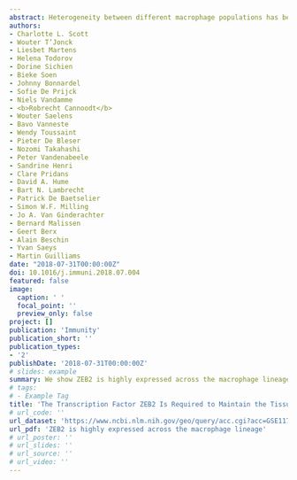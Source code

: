 ```yaml
---
abstract: Heterogeneity between different macrophage populations has become a defining feature of this lineage. However, the conserved factors defining macrophages remain largely unknown. The transcription factor ZEB2 is best described for its role in epithelial to mesenchymal transition; however, its role within the immune system is only now being elucidated. We show here that Zeb2 expression is a conserved feature of macrophages. Using Clec4f-cre, Itgax-cre, and Fcgr1-cre mice to target five different macrophage populations, we found that loss of ZEB2 resulted in macrophage disappearance from the tissues, coupled with their subsequent replenishment from bone-marrow precursors in open niches. Mechanistically, we found that ZEB2 functioned to maintain the tissue-specific identities of macrophages. In Kupffer cells, ZEB2 achieved this by regulating expression of the transcription factor LXRα, removal of which recapitulated the loss of Kupffer cell identity and disappearance. Thus, ZEB2 expression is required in macrophages to preserve their tissue-specific identities.
authors:
- Charlotte L. Scott
- Wouter T’Jonck
- Liesbet Martens
- Helena Todorov
- Dorine Sichien
- Bieke Soen
- Johnny Bonnardel
- Sofie De Prijck
- Niels Vandamme
- <b>Robrecht Cannoodt</b>
- Wouter Saelens
- Bavo Vanneste
- Wendy Toussaint
- Pieter De Bleser
- Nozomi Takahashi
- Peter Vandenabeele
- Sandrine Henri
- Clare Pridans
- David A. Hume
- Bart N. Lambrecht
- Patrick De Baetselier
- Simon W.F. Milling
- Jo A. Van Ginderachter
- Bernard Malissen
- Geert Berx
- Alain Beschin
- Yvan Saeys
- Martin Guilliams
date: "2018-07-31T00:00:00Z"
doi: 10.1016/j.immuni.2018.07.004
featured: false
image:
  caption: ' '
  focal_point: ''
  preview_only: false
project: []
publication: 'Immunity'
publication_short: ''
publication_types:
- '2'
publishDate: '2018-07-31T00:00:00Z'
# slides: example
summary: We show ZEB2 is highly expressed across the macrophage lineage.
# tags:
# - Example Tag
title: 'The Transcription Factor ZEB2 Is Required to Maintain the Tissue-Specific Identities of Macrophages'
# url_code: ''
url_dataset: 'https://www.ncbi.nlm.nih.gov/geo/query/acc.cgi?acc=GSE117081'
url_pdf: 'ZEB2 is highly expressed across the macrophage lineage'
# url_poster: ''
# url_slides: ''
# url_source: ''
# url_video: ''
---
```

